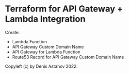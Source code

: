 # Terraform for API Gateway + Lambda Integration
Create:
* Lambda Function
* API Gateway Custom Domain Name
* API Gateway for Lambda Function
* Route53 Record for API Gateway Custom Domain Name

Copyleft (c) by Denis Astahov 2022.
